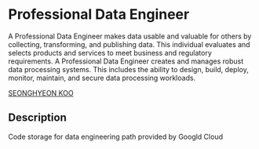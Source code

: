 # Professional Data Engineer

A Professional Data Engineer makes data usable and valuable for others by collecting, transforming, and publishing data. This individual evaluates and selects products and services to meet business and regulatory requirements. A Professional Data Engineer creates and manages robust data processing systems. This includes the ability to design, build, deploy, monitor, maintain, and secure data processing workloads.

[SEONGHYEON KOO](https://www.cloudskillsboost.google/public_profiles/a393f4b2-8117-48cc-a4bb-c128ab858080)

## Description
Code storage for data engineering path provided by Googld Cloud